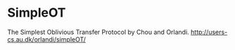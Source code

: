 # SimpleOT
The Simplest Oblivious Transfer Protocol by Chou and Orlandi. http://users-cs.au.dk/orlandi/simpleOT/
